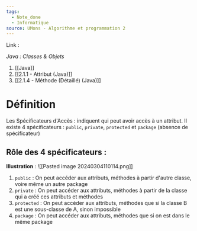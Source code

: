 ```yaml
---
tags:
  - Note_done
  - Informatique
source: UMons - Algorithme et programmation 2
---
```


Link :

_Java : Classes & Objets_
1. [[Java]]
2. [[2.1.1 - Attribut (Java)]]
3. [[2.1.4 - Méthode (Détaillé) (Java)]]

# Définition
Les Spécificateurs d'Accès : indiquent qui peut avoir accès à un attribut. Il existe 4 spécificateurs : `public`, `private`, `protected` et `package` (absence de spécificateur) 

## Rôle des 4 spécificateurs :
**Illustration** : ![[Pasted image 20240304110114.png]]
1. `public` : On peut accéder aux attributs, méthodes à partir d'autre classe, voire même un autre package
2. `private` : On peut accéder aux attributs, méthodes à partir de la classe qui a créé ces attributs et méthodes
3. `protected` : On peut accéder aux attributs, méthodes que si la classe B est une sous-classe de A, sinon impossible
4. `package` : On peut accéder aux attributs, méthodes que si on est dans le même package

